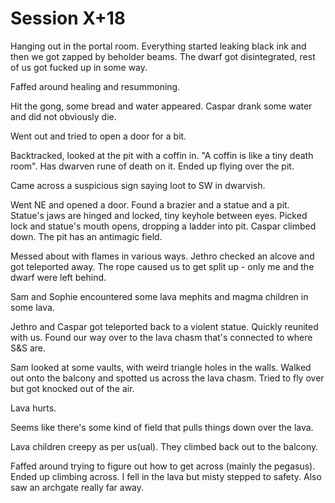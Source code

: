 # Session X+18

Hanging out in the portal room. Everything started leaking black ink and then we got zapped by beholder beams. The dwarf got disintegrated, rest of us got fucked up in some way.

Faffed around healing and resummoning.

Hit the gong, some bread and water appeared. Caspar drank some water and did not obviously die.

Went out and tried to open a door for a bit.

Backtracked, looked at the pit with a coffin in. "A coffin is like a tiny death room". Has dwarven rune of death on it. Ended up flying over the pit.

Came across a suspicious sign saying loot to SW in dwarvish.

Went NE and opened a door. Found a brazier and a statue and a pit. Statue's jaws are hinged and locked, tiny keyhole between eyes. Picked lock and statue's mouth opens, dropping a ladder into pit. Caspar climbed down. The pit has an antimagic field.

Messed about with flames in various ways. Jethro checked an alcove and got teleported away. The rope caused us to get split up - only me and the dwarf were left behind.

Sam and Sophie encountered some lava mephits and magma children in some lava.

Jethro and Caspar got teleported back to a violent statue. Quickly reunited with us. Found our way over to the lava chasm that's connected to where S&S are.

Sam looked at some vaults, with weird triangle holes in the walls. Walked out onto the balcony and spotted us across the lava chasm. Tried to fly over but got knocked out of the air.

Lava hurts.

Seems like there's some kind of field that pulls things down over the lava.

Lava children creepy as per us(ual). They climbed back out to the balcony.

Faffed around trying to figure out how to get across (mainly the pegasus). Ended up climbing across. I fell in the lava but misty stepped to safety. Also saw an archgate really far away.
